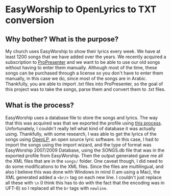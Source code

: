 # EasyWorship to OpenLyrics to TXT conversion

## Why bother? What is the purpose?

My church uses EasyWorship to show their lyrics every week. We have at least 1200 songs that we have added over the years. We recently acquired a subscription to [ProPresenter](https://renewedvision.com/propresenter) and we want to be able to use our old songs without having to enter them manually. Although most of the time, these songs can be purchased through a license so you don't have to enter them manually, in this case we do, since most of the songs are in Arabic. Thankfully, you are able to import .txt files into ProPresenter, so the goal of this project was to take the songs, parse them and convert them to .txt files.

## What is the process?

EasyWorship uses a database file to store the songs and lyrics. The way that this was acquired was that we exported the profile using [this process](https://support.easyworship.com/support/solutions/articles/24000043114-transfer-easyworship-profile).  Unfortunately, I couldn't really tell what kind of database it was actually using. Thankfully, with some research, I was able to get the lyrics of the songs using [OpenLP](https://openlp.org), an open source lyric software. In this case, I had to import the songs using the import wizard, and the type of format was EasyWorship 2007/2009 Database, using the SONGS.db file that was in the exported profile from EasyWorship. Then the output generated gave me all the XML files that are in the `songs/` folder. One caveat though, I did need to do some modifications to the XML files. Since the files are multilingual, and also I believe this was done with Windows in mind (I am using a Mac), the XML generated added a `<br/>` tag on each new line. I couldn't just replace all these with `\n` (I think this has to do with the fact that the encoding was in UFT-8) so I replaced all the `br` tags with `newline`.
